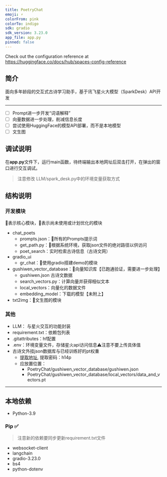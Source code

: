 ```yaml
---
title: PoetryChat
emoji: ⚡
colorFrom: pink
colorTo: indigo
sdk: gradio
sdk_version: 3.23.0
app_file: app.py
pinned: false
---
```


Check out the configuration reference at https://huggingface.co/docs/hub/spaces-config-reference


## 简介
面向多年龄段的交互式古诗学习助手，基于讯飞星火大模型（SparkDesk）API开发

---

- [ ] Prompt进一步开发“词语解释”
- [ ] 向量数据进一步处理，削减信息长度
- [ ] 尝试使用HuggingFace的模型API部署，而不是本地模型
- [ ] 文生图

## 调试说明

在**app.py**文件下，运行main函数，待终端输出本地网址后双击打开，在弹出的窗口进行交互调试。
> 注意修改 LLM/spark_desk.py中的环境变量获取方式

## 结构说明

### 开发模块
🌟表示核心模块，🌛表示尚未使用或计划优化的模块
- chat_poets 
  - prompts.json：🌟所有的Prompts提示词
  - get_path.py：🌟根据系统环境，获取json文件的绝对路径以供访问
  - poet_search：实时检索古诗信息（古诗文网）
- gradio_ui
  - gr_chat：🌟使用gradio搭建demo的模块
- gushiwen_vector_database：🌛向量知识库【已跑通验证，需要进一步处理】
  - gushiwen.json 古诗文数据
  - search_vectors.py：计算向量并获得相似文本
  - local_vectors：向量化的数据文件
  - embedding_model：下载的模型【未附上】
- txt2img：🌛文生图的模块

### 其他
- LLM： 与星火交互的功能封装
- requirement.txt：依赖包列表
- .gitattributes：hf配置
- .env：环境变量文件，存储星火api访问信息⚠️注意不要上传具体值
- 古诗文外挂json数据库与已经训练好的pt权重
  - [提取地址](https://pan.baidu.com/s/1n6x1gtNeS01bZh4_PYt4vg), 提取密码：h14p 
  - 应放置位置：
    - PoetryChat/gushiwen_vector_database/gushiwen.json
    - PoetryChat/gushiwen_vector_database/local_vectors/data_and_vectors.pt


---

## 本地依赖
- Python-3.9

### Pip ✅
> 注意新的依赖要同步更新requirement.txt文件
- websocket-client
- langchain
- gradio-3.23.0
- bs4
- python-dotenv

